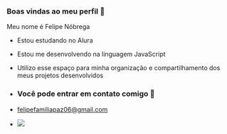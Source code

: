 ### Boas vindas ao meu perfil 🖤

Meu nome é Felipe Nóbrega

- Estou estudando no Alura
- Estou me desenvolvendo na linguagem JavaScript
- Utilizo esse espaço para minha organização e compartilhamento dos meus projetos desenvolvidos

- ### Você pode entrar em contato comigo 📧

- felipefamiliapaz06@gmail.com

- ![](https://media1.tenor.com/m/iNGAKmaVB6oAAAAC/batman.gif)


